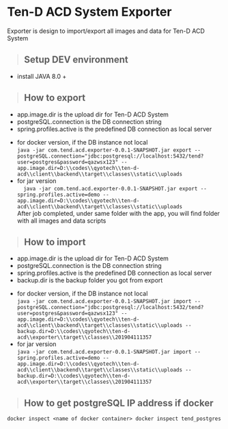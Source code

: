 # Ten-D ACD System Exporter
Exporter is design to import/export all images and data for Ten-D ACD System

> ## Setup DEV environment
- install JAVA 8.0 +

> ## How to export   
- app.image.dir is the upload dir for Ten-D ACD System    
- postgreSQL.connection is the DB connection string   
- spring.profiles.active is the predefined DB connection as local server  
* for docker version, if the DB instance not local   
``
java -jar com.tend.acd.exporter-0.0.1-SNAPSHOT.jar export --postgreSQL.connection="jdbc:postgresql://localhost:5432/tend?user=postgres&password=qazwsx123" --app.image.dir=D:\\codes\\qyotech\\ten-d-acd\\client\\backend\\target\\classes\\static\\uploads  
``  
* for jar version  
``  
java -jar com.tend.acd.exporter-0.0.1-SNAPSHOT.jar export --spring.profiles.active=demo --app.image.dir=D:\\codes\\qyotech\\ten-d-acd\\client\\backend\\target\\classes\\static\\uploads
``  
After job completed, under same folder with the app, you will find <timestamp> folder with all images and data scripts

> ## How to import  
- app.image.dir is the upload dir for Ten-D ACD System    
- postgreSQL.connection is the DB connection string  
- spring.profiles.active is the predefined DB connection as local server
- backup.dir is the backup <timestamp> folder you got from export  
* for docker version, if the DB instance not local     
``
java -jar com.tend.acd.exporter-0.0.1-SNAPSHOT.jar import --postgreSQL.connection="jdbc:postgresql://localhost:5432/tend?user=postgres&password=qazwsx123" --app.image.dir=D:\\codes\\qyotech\\ten-d-acd\\client\\backend\\target\\classes\\static\\uploads --backup.dir=D:\\codes\\qyotech\\ten-d-acd\\exporter\\target\\classes\\201904111357  
``
* for jar version         
``
java -jar com.tend.acd.exporter-0.0.1-SNAPSHOT.jar import --spring.profiles.active=demo --app.image.dir=D:\\codes\\qyotech\\ten-d-acd\\client\\backend\\target\\classes\\static\\uploads --backup.dir=D:\\codes\\qyotech\\ten-d-acd\\exporter\\target\\classes\\201904111357  
``  

> ## How to get postgreSQL IP address if docker
``
docker inspect <name of docker container>
docker inspect tend_postgres
``
